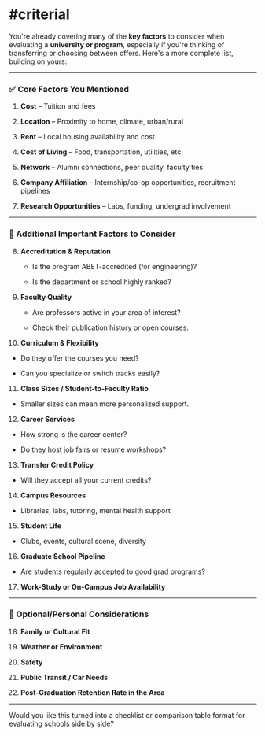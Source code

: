 # #criterial 


You're already covering many of the **key factors** to consider when evaluating a **university or program**, especially if you're thinking of transferring or choosing between offers. Here's a more complete list, building on yours:

---

### ✅ **Core Factors You Mentioned**

1. **Cost** – Tuition and fees
    
2. **Location** – Proximity to home, climate, urban/rural
    
3. **Rent** – Local housing availability and cost
    
4. **Cost of Living** – Food, transportation, utilities, etc.
    
5. **Network** – Alumni connections, peer quality, faculty ties
    
6. **Company Affiliation** – Internship/co-op opportunities, recruitment pipelines
    
7. **Research Opportunities** – Labs, funding, undergrad involvement
    

---

### 🧩 Additional Important Factors to Consider

8. **Accreditation & Reputation**
    
    - Is the program ABET-accredited (for engineering)?
        
    - Is the department or school highly ranked?
        
9. **Faculty Quality**
    
    - Are professors active in your area of interest?
        
    - Check their publication history or open courses.
        
10. **Curriculum & Flexibility**
    

- Do they offer the courses you need?
    
- Can you specialize or switch tracks easily?
    

11. **Class Sizes / Student-to-Faculty Ratio**
    

- Smaller sizes can mean more personalized support.
    

12. **Career Services**
    

- How strong is the career center?
    
- Do they host job fairs or resume workshops?
    

13. **Transfer Credit Policy**
    

- Will they accept all your current credits?
    

14. **Campus Resources**
    

- Libraries, labs, tutoring, mental health support
    

15. **Student Life**
    

- Clubs, events, cultural scene, diversity
    

16. **Graduate School Pipeline**
    

- Are students regularly accepted to good grad programs?
    

17. **Work-Study or On-Campus Job Availability**
    

---

### 🧭 Optional/Personal Considerations

18. **Family or Cultural Fit**
    
19. **Weather or Environment**
    
20. **Safety**
    
21. **Public Transit / Car Needs**
    
22. **Post-Graduation Retention Rate in the Area**
    

---

Would you like this turned into a checklist or comparison table format for evaluating schools side by side?